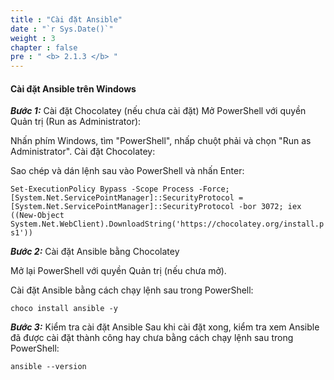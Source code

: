 ```yaml
---
title : "Cài đặt Ansible"
date : "`r Sys.Date()`"
weight : 3
chapter : false
pre : " <b> 2.1.3 </b> "
---
```


#### Cài đặt Ansible trên Windows

***Bước 1:*** Cài đặt Chocolatey (nếu chưa cài đặt)
Mở PowerShell với quyền Quản trị (Run as Administrator):

Nhấn phím Windows, tìm "PowerShell", nhấp chuột phải và chọn "Run as Administrator".
Cài đặt Chocolatey:

Sao chép và dán lệnh sau vào PowerShell và nhấn Enter:

```Set-ExecutionPolicy Bypass -Scope Process -Force; [System.Net.ServicePointManager]::SecurityProtocol = [System.Net.ServicePointManager]::SecurityProtocol -bor 3072; iex ((New-Object System.Net.WebClient).DownloadString('https://chocolatey.org/install.ps1'))```

***Bước 2:*** Cài đặt Ansible bằng Chocolatey

Mở lại PowerShell với quyền Quản trị (nếu chưa mở).

Cài đặt Ansible bằng cách chạy lệnh sau trong PowerShell:

```choco install ansible -y```

***Bước 3:*** Kiểm tra cài đặt Ansible
Sau khi cài đặt xong, kiểm tra xem Ansible đã được cài đặt thành công hay chưa bằng cách chạy lệnh sau trong PowerShell:

```ansible --version```